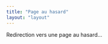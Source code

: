 ```yaml
---
title: "Page au hasard"
layout: "layout"
---
```


<script>
  const basePath = "/tusavais-org/content/"; // ← adapte selon ton dossier GitHub Pages
  const pages = [
    "chiquita.html",
    "nike-air.html",
    "apple-iphone.html"
  ];
  const randomPage = pages[Math.floor(Math.random() * pages.length)];
  window.location.href = window.location.origin + basePath + randomPage;
</script>

<p>Redirection vers une page au hasard...</p>
